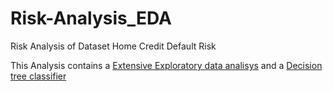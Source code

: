 # Risk-Analysis_EDA
Risk Analysis of Dataset Home Credit Default Risk

This Analysis contains a <a href='https://github.com/gabrielym/Risk-Analysis_EDA/blob/main/Analise%20de%20Risco/Risk%20Analysis_EDA.ipynb'>Extensive Exploratory data analisys</a> and a <a href='https://github.com/gabrielym/Risk-Analysis_EDA/blob/main/Analise%20de%20Risco/Risk_Analysis_ML_Classifier.ipynb'>Decision tree classifier</a>

